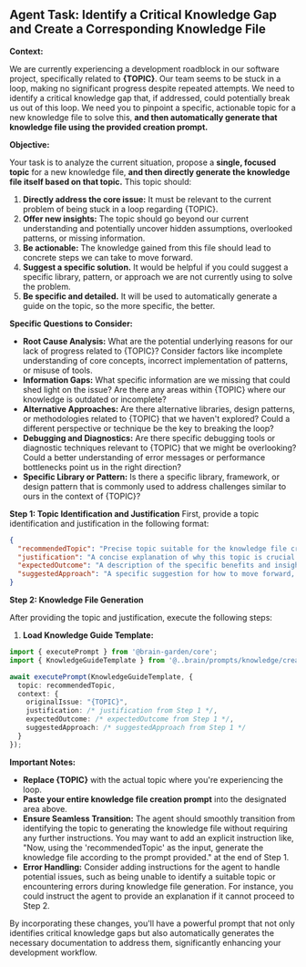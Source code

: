 ## Agent Task: Identify a Critical Knowledge Gap and Create a Corresponding Knowledge File

**Context:**

We are currently experiencing a development roadblock in our software project, specifically related to **{TOPIC}**. Our team seems to be stuck in a loop, making no significant progress despite repeated attempts. We need to identify a critical knowledge gap that, if addressed, could potentially break us out of this loop. We need you to pinpoint a specific, actionable topic for a new knowledge file to solve this, **and then automatically generate that knowledge file using the provided creation prompt.**

**Objective:**

Your task is to analyze the current situation, propose a **single, focused topic** for a new knowledge file, **and then directly generate the knowledge file itself based on that topic.** This topic should:

1.  **Directly address the core issue:** It must be relevant to the current problem of being stuck in a loop regarding {TOPIC}.
2.  **Offer new insights:** The topic should go beyond our current understanding and potentially uncover hidden assumptions, overlooked patterns, or missing information.
3.  **Be actionable:** The knowledge gained from this file should lead to concrete steps we can take to move forward.
4.  **Suggest a specific solution.** It would be helpful if you could suggest a specific library, pattern, or approach we are not currently using to solve the problem.
5.  **Be specific and detailed.** It will be used to automatically generate a guide on the topic, so the more specific, the better.

**Specific Questions to Consider:**

*   **Root Cause Analysis:** What are the potential underlying reasons for our lack of progress related to {TOPIC}? Consider factors like incomplete understanding of core concepts, incorrect implementation of patterns, or misuse of tools.
*   **Information Gaps:** What specific information are we missing that could shed light on the issue? Are there any areas within {TOPIC} where our knowledge is outdated or incomplete?
*   **Alternative Approaches:** Are there alternative libraries, design patterns, or methodologies related to {TOPIC} that we haven't explored? Could a different perspective or technique be the key to breaking the loop?
*   **Debugging and Diagnostics:** Are there specific debugging tools or diagnostic techniques relevant to {TOPIC} that we might be overlooking? Could a better understanding of error messages or performance bottlenecks point us in the right direction?
*   **Specific Library or Pattern:** Is there a specific library, framework, or design pattern that is commonly used to address challenges similar to ours in the context of {TOPIC}?

**Step 1: Topic Identification and Justification**
First, provide a topic identification and justification in the following format:

```json
{
  "recommendedTopic": "Precise topic suitable for the knowledge file creation prompt",
  "justification": "A concise explanation of why this topic is crucial and how it addresses the identified issues.",
  "expectedOutcome": "A description of the specific benefits and insights we expect to gain from creating a knowledge file on this topic.",
  "suggestedApproach": "A specific suggestion for how to move forward, such as using a new library or pattern. Explain why this might work."
}
```

**Step 2: Knowledge File Generation**

After providing the topic and justification, execute the following steps:

1. **Load Knowledge Guide Template:**
```typescript
import { executePrompt } from '@brain-garden/core';
import { KnowledgeGuideTemplate } from '@..brain/prompts/knowledge/create-knowledge-guide.md';

await executePrompt(KnowledgeGuideTemplate, {
  topic: recommendedTopic,
  context: {
    originalIssue: "{TOPIC}",
    justification: /* justification from Step 1 */,
    expectedOutcome: /* expectedOutcome from Step 1 */,
    suggestedApproach: /* suggestedApproach from Step 1 */
  }
});
```

**Important Notes:**

*   **Replace {TOPIC}** with the actual topic where you're experiencing the loop.
*   **Paste your entire knowledge file creation prompt** into the designated area above.
*   **Ensure Seamless Transition:** The agent should smoothly transition from identifying the topic to generating the knowledge file without requiring any further instructions. You may want to add an explicit instruction like, "Now, using the 'recommendedTopic' as the input, generate the knowledge file according to the prompt provided." at the end of Step 1.
*   **Error Handling:** Consider adding instructions for the agent to handle potential issues, such as being unable to identify a suitable topic or encountering errors during knowledge file generation. For instance, you could instruct the agent to provide an explanation if it cannot proceed to Step 2.

By incorporating these changes, you'll have a powerful prompt that not only identifies critical knowledge gaps but also automatically generates the necessary documentation to address them, significantly enhancing your development workflow.
